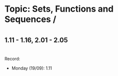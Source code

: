# Topic: Sets, Functions and Sequences / 
#
## 1.11 - 1.16, 2.01 - 2.05
#
Record:
- Monday (19/09): 1.11
